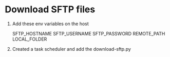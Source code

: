 # Download SFTP files

1. Add these env variables on the host

    SFTP_HOSTNAME 
    SFTP_USERNAME
    SFTP_PASSWORD
    REMOTE_PATH
    LOCAL_FOLDER

2. Created a task scheduler and add the download-sftp.py